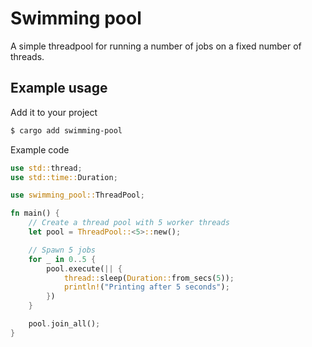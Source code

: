 # Swimming pool
A simple threadpool for running a number of jobs on a fixed number of threads.

## Example usage
Add it to your project
```sh
$ cargo add swimming-pool
```

Example code
```rust
use std::thread;
use std::time::Duration;

use swimming_pool::ThreadPool;

fn main() {
    // Create a thread pool with 5 worker threads
    let pool = ThreadPool::<5>::new();

    // Spawn 5 jobs
    for _ in 0..5 {
        pool.execute(|| {
            thread::sleep(Duration::from_secs(5));
            println!("Printing after 5 seconds");
        })
    }

    pool.join_all();
}
```
